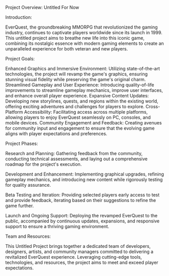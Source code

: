 Project Overview: Untitled For Now

Introduction:

EverQuest, the groundbreaking MMORPG that revolutionized the gaming industry, continues to captivate players worldwide since its launch in 1999. This untitled project aims to breathe new life into this iconic game, combining its nostalgic essence with modern gaming elements to create an unparalleled experience for both veteran and new players.

Project Goals:

Enhanced Graphics and Immersive Environment: Utilizing state-of-the-art technologies, the project will revamp the game's graphics, ensuring stunning visual fidelity while preserving the game's original charm.
Streamlined Gameplay and User Experience: Introducing quality-of-life improvements to streamline gameplay mechanics, improve user interfaces, and enhance overall player experience.
Expansive Content Updates: Developing new storylines, quests, and regions within the existing world, offering exciting adventures and challenges for players to explore.
Cross-Platform Accessibility: Facilitating access across multiple platforms, allowing players to enjoy EverQuest seamlessly on PC, consoles, and mobile devices.
Community Engagement and Feedback: Creating avenues for community input and engagement to ensure that the evolving game aligns with player expectations and preferences.

Project Phases:

Research and Planning: Gathering feedback from the community, conducting technical assessments, and laying out a comprehensive roadmap for the project's execution.

Development and Enhancement: Implementing graphical upgrades, refining gameplay mechanics, and introducing new content while rigorously testing for quality assurance.

Beta Testing and Iteration: Providing selected players early access to test and provide feedback, iterating based on their suggestions to refine the game further.

Launch and Ongoing Support: Deploying the revamped EverQuest to the public, accompanied by continuous updates, expansions, and responsive support to ensure a thriving gaming environment.

Team and Resources:

This Untitled Project brings together a dedicated team of developers, designers, artists, and community managers committed to delivering a revitalized EverQuest experience. Leveraging cutting-edge tools, technologies, and resources, the project aims to meet and exceed player expectations.
